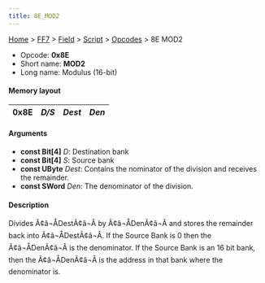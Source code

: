 ```yaml
---
title: 8E_MOD2
---
```


[Home](../../../../index.md) > [FF7](../../../../FF7.md) > [Field](../../../Field.md) > [Script](../../Script.md) > [Opcodes](../Opcodes.md) > 8E MOD2

-   Opcode: **0x8E**
-   Short name: **MOD2**
-   Long name: Modulus (16-bit)

#### Memory layout

| 0x8E | *D/S* | *Dest* | *Den* |
|------|-------|--------|-------|

#### Arguments

-   **const Bit\[4\]** *D*: Destination bank
-   **const Bit\[4\]** *S*: Source bank
-   **const UByte** *Dest*: Contains the nominator of the division and receives the remainder.
-   **const SWord** *Den*: The denominator of the division.

#### Description

Divides Ã¢â¬ÅDestÃ¢â¬Â by Ã¢â¬ÅDenÃ¢â¬Â and stores the remainder back into Ã¢â¬ÅDestÃ¢â¬Â. If the Source Bank is 0 then the Ã¢â¬ÅDenÃ¢â¬Â is the denominator. If the Source Bank is an 16 bit bank, then the Ã¢â¬ÅDenÃ¢â¬Â is the address in that bank where the denominator is.
